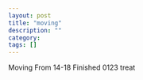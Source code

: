 ```yaml
---
layout: post
title: "moving"
description: ""
category: 
tags: []
---
```

Moving 
From 14-18
Finished
0123 treat
